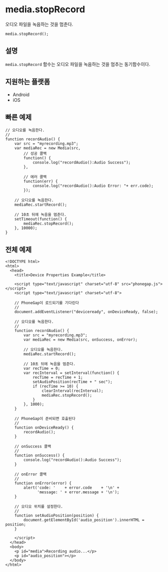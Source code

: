media.stopRecord
================

오디오 파일을 녹음하는 것을 멈춘다.

    media.stopRecord();


설명
-----------

`media.stopRecord` 함수는 오디오 파일을 녹음하는 것을 멈추는 동기함수이다.

지원하는 플랫폼
-------------------

- Android
- iOS
    
빠른 예제
-------------

    // 오디오를 녹음한다.
    // 
    function recordAudio() {
        var src = "myrecording.mp3";
        var mediaRec = new Media(src,
            // 성공 콜백
            function() {
                console.log("recordAudio():Audio Success");
            },
            
            // 에러 콜백
            function(err) {
                console.log("recordAudio():Audio Error: "+ err.code);
            });

        // 오디오를 녹음한다.
        mediaRec.startRecord();

        // 10초 뒤에 녹음을 멈춘다.
        setTimeout(function() {
            mediaRec.stopRecord();
        }, 10000);
    }


전체 예제
------------

    <!DOCTYPE html>
    <html>
      <head>
        <title>Device Properties Example</title>

        <script type="text/javascript" charset="utf-8" src="phonegap.js"></script>
        <script type="text/javascript" charset="utf-8">

        // PhoneGap이 로드되기를 기다린다
        //
        document.addEventListener("deviceready", onDeviceReady, false);

        // 오디오를 녹음한다.
        // 
        function recordAudio() {
            var src = "myrecording.mp3";
            var mediaRec = new Media(src, onSuccess, onError);

            // 오디오를 녹음한다.
            mediaRec.startRecord();

            // 10초 뒤에 녹음을 멈춘다.
            var recTime = 0;
            var recInterval = setInterval(function() {
                recTime = recTime + 1;
                setAudioPosition(recTime + " sec");
                if (recTime >= 10) {
                    clearInterval(recInterval);
                    mediaRec.stopRecord();
                }
            }, 1000);
        }

        // PhoneGap이 준비되면 호출된다
        //
        function onDeviceReady() {
            recordAudio();
        }
    
        // onSuccess 콜백
        //
        function onSuccess() {
            console.log("recordAudio():Audio Success");
        }
    
        // onError 콜백
        //
        function onError(error) {
            alert('code: '    + error.code    + '\n' + 
                  'message: ' + error.message + '\n');
        }

        // 오디오 위치를 설정한다.
        // 
        function setAudioPosition(position) {
            document.getElementById('audio_position').innerHTML = position;
        }

        </script>
      </head>
      <body>
        <p id="media">Recording audio...</p>
        <p id="audio_position"></p>
      </body>
    </html>



